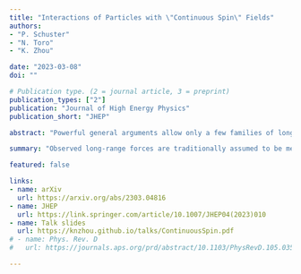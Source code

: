 ```yaml
---
title: "Interactions of Particles with \"Continuous Spin\" Fields"
authors:
- "P. Schuster"
- "N. Toro"
- "K. Zhou"

date: "2023-03-08"
doi: ""

# Publication type. (2 = journal article, 3 = preprint)
publication_types: ["2"]
publication: "Journal of High Energy Physics"
publication_short: "JHEP"

abstract: "Powerful general arguments allow only a few families of long-range interactions, exemplified by gauge field theories of electromagnetism and gravity. However, all of these arguments presuppose that massless fields have zero spin scale (Casimir invariant) and hence exactly boost invariant helicity. This misses the most general behavior compatible with Lorentz symmetry. We present a Lagrangian formalism describing interactions of matter particles with bosonic \"continuous spin\" fields with arbitrary spin scale $\\rho$. Remarkably, physical observables are well approximated by familiar theories at frequencies larger than $\\rho$, with calculable deviations at low frequencies and long distances. For example, we predict specific $\\rho$-dependent modifications to the Lorentz force law and the Larmor formula, which lay the foundation for experimental tests of the photon's spin scale. We also reproduce known soft radiation emission amplitudes for nonzero $\\rho$. The particles' effective matter currents are not fully localized to their worldlines when $\\rho \\neq 0$, which motivates investigation of manifestly local completions of our theory. Our results also motivate the development of continuous spin analogues of gravity and non-Abelian gauge theories. Given the correspondence with familiar gauge theory in the small $\\rho$ limit, we conjecture that continuous spin particles may in fact mediate known long-range forces, with testable consequences."

summary: "Observed long-range forces are traditionally assumed to be mediated by fields with exactly zero spin scale. We present the first theory of matter particles interacting with \"continuous spin\" fields with arbitrary $\\rho$, and show that there are calculable, universal, observable $\\rho$-dependent modifications from familiar gauge theories."

featured: false

links:
- name: arXiv
  url: https://arxiv.org/abs/2303.04816
- name: JHEP
  url: https://link.springer.com/article/10.1007/JHEP04(2023)010
- name: Talk slides
  url: https://knzhou.github.io/talks/ContinuousSpin.pdf
# - name: Phys. Rev. D
#   url: https://journals.aps.org/prd/abstract/10.1103/PhysRevD.105.035036

---
```

